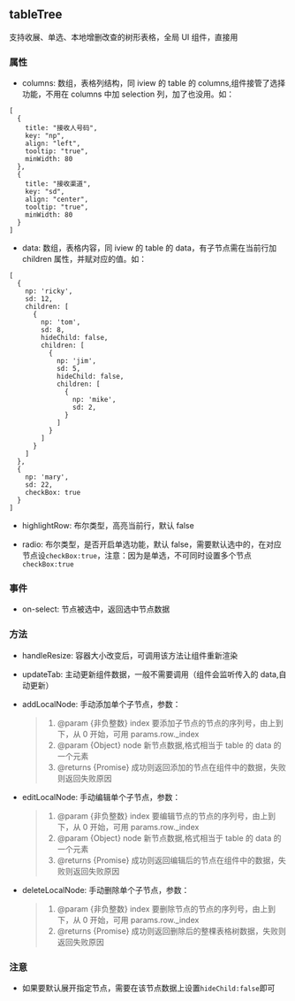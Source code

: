 ## tableTree

支持收展、单选、本地增删改查的树形表格，全局 UI 组件，直接用

### 属性

- columns: 数组，表格列结构，同 iview 的 table 的 columns,组件接管了选择功能，不用在 columns 中加 selection 列，加了也没用。如：

```
[
  {
    title: "接收人号码",
    key: "np",
    align: "left",
    tooltip: "true",
    minWidth: 80
  },
  {
    title: "接收渠道",
    key: "sd",
    align: "center",
    tooltip: "true",
    minWidth: 80
  }
]
```

- data: 数组，表格内容，同 iview 的 table 的 data，有子节点需在当前行加 children 属性，并赋对应的值。如：

```
[
  {
    np: 'ricky',
    sd: 12,
    children: [
      {
        np: 'tom',
        sd: 8,
        hideChild: false,
        children: [
          {
            np: 'jim',
            sd: 5,
            hideChild: false,
            children: [
              {
                np: 'mike',
                sd: 2,
              }
            ]
          }
        ]
      }
    ]
  },
  {
    np: 'mary',
    sd: 22,
    checkBox: true
  }
]
```

- highlightRow: 布尔类型，高亮当前行，默认 false

- radio: 布尔类型，是否开启单选功能，默认 false，需要默认选中的，在对应节点设`checkBox:true`，注意：因为是单选，不可同时设置多个节点`checkBox:true`

### 事件

- on-select: 节点被选中，返回选中节点数据

### 方法

- handleResize: 容器大小改变后，可调用该方法让组件重新渲染

- updateTab: 主动更新组件数据，一般不需要调用（组件会监听传入的 data,自动更新）

- addLocalNode: 手动添加单个子节点，参数：

  > 1.  @param {非负整数} index 要添加子节点的节点的序列号，由上到下，从 0 开始，可用 params.row.\_index
  > 2.  @param {Object} node 新节点数据,格式相当于 table 的 data 的一个元素
  > 3.  @returns {Promise} 成功则返回添加的节点在组件中的数据，失败则返回失败原因

- editLocalNode: 手动编辑单个子节点，参数：

  > 1.  @param {非负整数} index 要编辑节点的节点的序列号，由上到下，从 0 开始，可用 params.row.\_index
  > 2.  @param {Object} node 新节点数据,格式相当于 table 的 data 的一个元素
  > 3.  @returns {Promise} 成功则返回编辑后的节点在组件中的数据，失败则返回失败原因

- deleteLocalNode: 手动删除单个子节点，参数：
  > 1.  @param {非负整数} index 要删除节点的节点的序列号，由上到下，从 0 开始，可用 params.row.\_index
  > 2.  @returns {Promise} 成功则返回删除后的整棵表格树数据，失败则返回失败原因

### 注意

- 如果要默认展开指定节点，需要在该节点数据上设置`hideChild:false`即可
